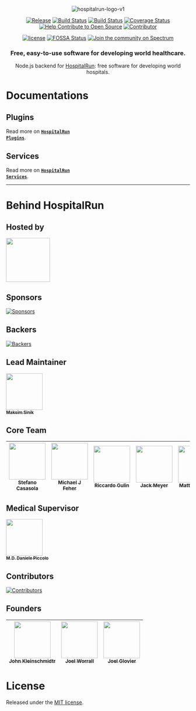 <div align="center">

![hospitalrun-logo-v1](https://github.com/HospitalRun/design/blob/master/logo/logo-on-transparent.png)

</div>

<div align="center">

[![Release](https://img.shields.io/github/release/HospitalRun/hospitalrun-server.svg)](https://img.shields.io/github/release) [![Build Status](https://dev.azure.com/HospitalRun/hospitalrun-server/_apis/build/status/HospitalRun.hospitalrun-server?branchName=master)](https://dev.azure.com/HospitalRun/hospitalrun-server/_build/latest?definitionId=2&branchName=master) [![Build Status](https://travis-ci.com/HospitalRun/hospitalrun-server.svg?branch=master)](https://travis-ci.com/HospitalRun/hospitalrun-server) [![Coverage Status](https://coveralls.io/repos/github/HospitalRun/hospitalrun-server/badge.svg?branch=master)](https://coveralls.io/github/HospitalRun/hospitalrun-server?branch=master) [![Help Contribute to Open Source](https://www.codetriage.com/hospitalrun/hospitalrun-server/badges/users.svg)](https://www.codetriage.com/hospitalrun/hospitalrun-server) [![Contributor](https://img.shields.io/github/contributors/HospitalRun/hospitalrun-server.svg)](https://github.com/HospitalRun/hospitalrun-server/graphs/contributors)

[![license](https://badgen.now.sh/badge/license/MIT)](./LICENSE) [![FOSSA Status](https://app.fossa.com/api/projects/git%2Bgithub.com%2FHospitalRun%2Fhospitalrun-server.svg?type=shield)](https://app.fossa.com/projects/git%2Bgithub.com%2FHospitalRun%2Fhospitalrun-server?ref=badge_shield) [![Join the community on Spectrum](https://withspectrum.github.io/badge/badge.svg)](https://spectrum.chat/hospitalrun)

</div>

<div align="center">

### Free, easy-to-use software for developing world healthcare.
Node.js backend for [HospitalRun](http://hospitalrun.io/): free software for developing world hospitals.

</div>

# Documentations
## Plugins
Read more on <a href="https://github.com/HospitalRun/hospitalrun-server/blob/next/docs/Plugins.md"><code><b>HospitalRun Plugins</b></code></a>.

## Services
Read more on <a href="https://github.com/HospitalRun/hospitalrun-server/blob/next/docs/Services.md"><code><b>HospitalRun Services</b></code></a>.

<hr />

# Behind HospitalRun

## Hosted by

[<img src="https://github.com/openjs-foundation/cross-project-council/blob/master/logos/openjsf-color.png?raw=true" width="120px;"/>](https://openjsf.org/projects/#atlarge)

## Sponsors

[![Sponsors](https://opencollective.com/hospitalrun/sponsors.svg?width=890)](https://opencollective.com/hospitalrun/contribute/sponsors-336/checkout)

## Backers

[![Backers](https://opencollective.com/hospitalrun/backers.svg?width=890)](https://opencollective.com/hospitalrun/contribute/backers-335/checkout)

## Lead Maintainer
[<img src="https://avatars2.githubusercontent.com/u/1620916?s=460&v=4" width="100px;"/><br /><sub><b>Maksim Sinik</b></sub>](https://github.com/fox1t)<br />

## Core Team

<!-- prettier-ignore -->
| [<img src="https://avatars3.githubusercontent.com/u/25089405?s=460&v=4" width="100px;"/><br /><sub><b>Stefano Casasola</b></sub>](https://github.com/irvelervel) | [<img src="https://avatars3.githubusercontent.com/u/3400442?s=460&v=4" width="100px;"/><br /><sub><b>Michael J Feher</b></sub>](https://github.com/PhearZero) | [<img src="https://avatars1.githubusercontent.com/u/25009192?s=460&v=4" width="100px;"/><br /><sub><b>Riccardo Gulin</b></sub>](https://github.com/bazuzu666) | [<img src="https://avatars3.githubusercontent.com/u/18731800?s=460&v=4" width="100px;"/><br /><sub><b>Jack Meyer</b></sub>](https://github.com/jackcmeyer) | [<img src="https://avatars0.githubusercontent.com/u/6388707?s=460&v=4" width="100px;"/><br /><sub><b>Matteo Vivona</b></sub>](https://github.com/tehKapa) |
|---|---|---|---|---|


## Medical Supervisor

[<img src="https://avatars2.githubusercontent.com/u/24660474?s=460&v=4" width="100px;"/><br /><sub><b>M.D. Daniele Piccolo</b></sub>](https://it.linkedin.com/in/danielepiccolo)<br />

## Contributors

[![Contributors](https://opencollective.com/hospitalrun/contributors.svg?width=960&button=false)](https://github.com/HospitalRun/hospitalrun-frontend/graphs/contributors)

## Founders

<!-- prettier-ignore -->
| [<img src="https://avatars0.githubusercontent.com/u/609052?s=460&v=4" width="100px;"/><br /><sub><b>John Kleinschmidtr</b></sub>](https://github.com/jkleinsc) | [<img src="https://avatars0.githubusercontent.com/u/929261?s=400&v=4" width="100px;"/><br /><sub><b>Joel Worrall</b></sub>](https://github.com/tangollama)  | [<img src="https://avatars0.githubusercontent.com/u/1319791?s=460&v=4" width="100px;"/><br /><sub><b>Joel Glovier</b></sub>](https://github.com/jglovier)  |
|---|---|---|

# License

Released under the [MIT license](LICENSE).
